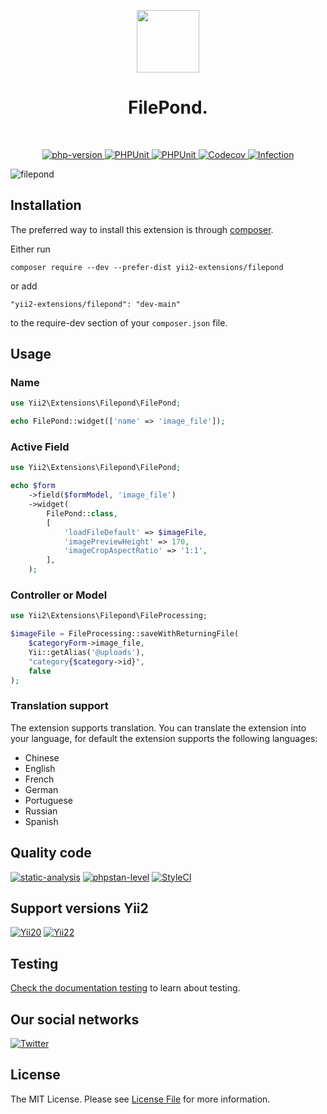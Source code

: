 <p align="center">
    <a href="https://github.com/yii2-extensions/filepond" target="_blank">
        <img src="https://www.yiiframework.com/image/yii_logo_light.svg" height="100px;">
    </a>
    <h1 align="center">FilePond.</h1>
    <br>
</p>

<p align="center">
    <a href="https://www.php.net/releases/8.1/en.php" target="_blank">
        <img src="https://img.shields.io/badge/PHP-%3E%3D8.1-787CB5" alt="php-version">
    </a>  
    <a href="https://github.com/yii2-extensions/filepond/actions/workflows/build.yml" target="_blank">
        <img src="https://github.com/yii2-extensions/filepond/actions/workflows/build.yml/badge.svg" alt="PHPUnit">
    </a>
    <a href="https://github.com/yii2-extensions/filepond/actions/workflows/compatibility.yml" target="_blank">
        <img src="https://github.com/yii2-extensions/filepond/actions/workflows/compatibility.yml/badge.svg" alt="PHPUnit">
    </a>    
    <a href="https://codecov.io/gh/yii2-extensions/filepond" target="_blank">
        <img src="https://codecov.io/gh/yii2-extensions/filepond/branch/main/graph/badge.svg?token=MF0XUGVLYC" alt="Codecov">
    </a>   
    <a href="https://dashboard.stryker-mutator.io/reports/github.com/yii2-extensions/filepond/main" target="_blank">
        <img src="https://img.shields.io/endpoint?style=flat&url=https%3A%2F%2Fbadge-api.stryker-mutator.io%2Fgithub.com%2Fyii2-extensions%2Ffilepond%2Fmain" alt="Infection">
    </a>       
</p>

![filepond](docs/images/filepond.png)

## Installation

The preferred way to install this extension is through [composer](https://getcomposer.org/download/).

Either run

```
composer require --dev --prefer-dist yii2-extensions/filepond
```

or add

```
"yii2-extensions/filepond": "dev-main"
```

to the require-dev section of your `composer.json` file.

## Usage

### Name

```php
use Yii2\Extensions\Filepond\FilePond;

echo FilePond::widget(['name' => 'image_file']);
```

### Active Field 

```php
use Yii2\Extensions\Filepond\FilePond;

echo $form
    ->field($formModel, 'image_file')
    ->widget(
        FilePond::class,
        [
            'loadFileDefault' => $imageFile,
            'imagePreviewHeight' => 170,
            'imageCropAspectRatio' => '1:1',
        ],
    );
```

### Controller or Model

```php
use Yii2\Extensions\Filepond\FileProcessing;

$imageFile = FileProcessing::saveWithReturningFile(
    $categoryForm->image_file,
    Yii::getAlias('@uploads'),
    "category{$category->id}",
    false
);        
```

### Translation support

The extension supports translation. You can translate the extension into your language,
for default the extension supports the following languages:

- Chinese
- English
- French
- German
- Portuguese
- Russian
- Spanish

## Quality code

[![static-analysis](https://github.com/yii2-extensions/filepond/actions/workflows/static.yml/badge.svg)](https://github.com/yii2-extensions/filepond/actions/workflows/static.yml)
[![phpstan-level](https://img.shields.io/badge/PHPStan%20level-5-blue)](https://github.com/yii2-extensions/filepond/actions/workflows/static.yml)
[![StyleCI](https://github.styleci.io/repos/719070630/shield?branch=main)](https://github.styleci.io/repos/719070630?branch=main)

## Support versions Yii2

[![Yii20](https://img.shields.io/badge/Yii2%20version-2.0-blue)](https://github.com/yiisoft/yii2/tree/2.0.49.3)
[![Yii22](https://img.shields.io/badge/Yii2%20version-2.2-blue)](https://github.com/yiisoft/yii2/tree/2.2)

## Testing

[Check the documentation testing](/docs/testing.md) to learn about testing.

## Our social networks

[![Twitter](https://img.shields.io/badge/twitter-follow-1DA1F2?logo=twitter&logoColor=1DA1F2&labelColor=555555?style=flat)](https://twitter.com/Terabytesoftw)

## License

The MIT License. Please see [License File](LICENSE.md) for more information.
